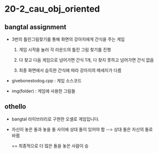 # 20-2_cau_obj_oriented

## bangtal assignment 
- 3번의 틀린그림찾기를 통해 화면의 강아지에게 간식을 주는 게임
  
  1) 게임 시작을 눌러 각 라운드의 틀린 그림 찾기를 진행
  
  2) 다 찾고 다음 게임으로 넘어가면 간식 1개, 다 찾지 못하고 넘어가면 간식 없음
  
  3) 최종 화면에서 습득한 간식에 따라 강아지의 메세지가 다름
  
- givebonestodog.cpp : 게임 소스코드

- img(folder) : 게임에 사용한 그림들 


## othello
- bangtal 라이브러리로 구현한 오셀로 게임입니다.
- 자신이 놓은 돌과 놓을 돌 사이에 상대 돌이 있어야 함 --> 상대 돌은 자신의 돌로 바뀜
  
  == 최종적으로 더 많은 돌을 놓은 사람이 승
  
